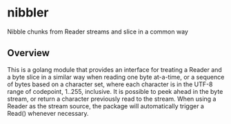 # nibbler

Nibble chunks from Reader streams and slice in a common way

## Overview

This is a golang module that provides an interface for treating a Reader and a byte slice in a similar way when reading one byte at-a-time, or a sequence of bytes based on a character set, where each character is in the UTF-8 range of codepoint, 1..255, inclusive.  It is possible to peek ahead in the byte stream, or return a character previously read to the stream.  When using a Reader as the stream source, the package will automatically trigger a Read() whenever necessary.

